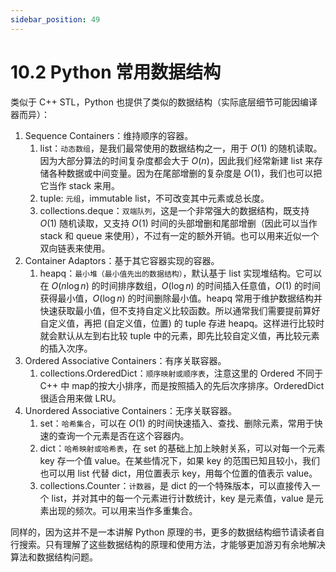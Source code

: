 ```yaml
---
sidebar_position: 49
---
```


# 10.2 Python 常用数据结构

类似于 C++ STL，Python 也提供了类似的数据结构（实际底层细节可能因编译器而异）：

1. Sequence Containers：维持顺序的容器。
   1. list：`动态数组`，是我们最常使用的数据结构之一，用于 $O(1)$ 的随机读取。因为大部分算法的时间复杂度都会大于 $O(n)$，因此我们经常新建 list 来存储各种数据或中间变量。因为在尾部增删的复杂度是 $O(1)$，我们也可以把它当作 stack 来用。
   2. tuple: `元组`，immutable list，不可改变其中元素或总长度。
   3. collections.deque：`双端队列`，这是一个非常强大的数据结构，既支持 $O(1)$ 随机读取，又支持 $O(1)$ 时间的头部增删和尾部增删（因此可以当作 stack 和 queue 来使用），不过有一定的额外开销。也可以用来近似一个双向链表来使用。
2. Container Adaptors：基于其它容器实现的容器。
   1. heapq：`最小堆（最小值先出的数据结构）`，默认基于 list 实现堆结构。它可以在 $O(n \log n)$ 的时间排序数组，$O(\log n)$ 的时间插入任意值，$O(1)$ 的时间获得最小值，$O(\log n)$ 的时间删除最小值。heapq 常用于维护数据结构并快速获取最小值，但不支持自定义比较函数。所以通常我们需要提前算好自定义值，再把 (自定义值，位置) 的 tuple 存进 heapq。这样进行比较时就会默认从左到右比较 tuple 中的元素，即先比较自定义值，再比较元素的插入次序。
3. Ordered Associative Containers：有序关联容器。
   1. collections.OrderedDict：`顺序映射或顺序表`，注意这里的 Ordered 不同于 C++ 中 map的按大小排序，而是按照插入的先后次序排序。OrderedDict 很适合用来做 LRU。
4. Unordered Associative Containers：无序关联容器。
   1. set：`哈希集合`，可以在 $O(1)$ 的时间快速插入、查找、删除元素，常用于快速的查询一个元素是否在这个容器内。
   2. dict：`哈希映射或哈希表`，在 set 的基础上加上映射关系，可以对每一个元素 key 存一个值 value。在某些情况下，如果 key 的范围已知且较小，我们也可以用 list 代替 dict，用位置表示 key，用每个位置的值表示 value。
   3. collections.Counter：`计数器`，是 dict 的一个特殊版本，可以直接传入一个 list，并对其中的每一个元素进行计数统计，key 是元素值，value 是元素出现的频次。可以用来当作多重集合。
   
同样的，因为这并不是一本讲解 Python 原理的书，更多的数据结构细节请读者自行搜索。只有理解了这些数据结构的原理和使用方法，才能够更加游刃有余地解决算法和数据结构问题。